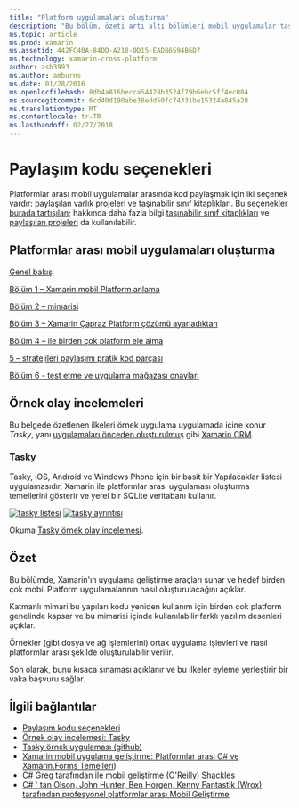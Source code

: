 ```yaml
---
title: "Platform uygulamaları oluşturma"
description: "Bu bölüm, özeti artı altı bölümleri mobil uygulamalar tasarlama ve test etme ve çeşitli uygulama mağazaları dağıtma için Xamarin nasıl çalıştığını anlamak gelen Xamarin geliştirme platformu – kullanarak uygulamalarının nasıl oluşturulacağını anlatır."
ms.topic: article
ms.prod: xamarin
ms.assetid: 442FC40A-84DD-A218-0D15-EAD86594B6D7
ms.technology: xamarin-cross-platform
author: asb3993
ms.author: amburns
ms.date: 01/28/2016
ms.openlocfilehash: 8db4a816becca54428b3524f79b6ebc5ff4ec084
ms.sourcegitcommit: 6cd40d190abe38edd50fc74331be15324a845a28
ms.translationtype: MT
ms.contentlocale: tr-TR
ms.lasthandoff: 02/27/2018
---
```

# <a name="sharing-code-options"></a>Paylaşım kodu seçenekleri

Platformlar arası mobil uygulamalar arasında kod paylaşmak için iki seçenek vardır: paylaşılan varlık projeleri ve taşınabilir sınıf kitaplıkları. Bu seçenekler [burada tartışılan](~/cross-platform/app-fundamentals/code-sharing.md); hakkında daha fazla bilgi [taşınabilir sınıf kitaplıkları](~/cross-platform/app-fundamentals/pcl.md) ve [paylaşılan projeleri](~/cross-platform/app-fundamentals/shared-projects.md) da kullanılabilir.

<a name="Sections" />

## <a name="building-cross-platform-mobile-apps"></a>Platformlar arası mobil uygulamaları oluşturma

 [Genel bakış](~/cross-platform/app-fundamentals/building-cross-platform-applications/part-0-overview.md)

 [Bölüm 1 – Xamarin mobil Platform anlama](~/cross-platform/app-fundamentals/building-cross-platform-applications/part-1-understanding-the-xamarin-mobile-platform.md)

 [Bölüm 2 – mimarisi](~/cross-platform/app-fundamentals/building-cross-platform-applications/part-2-architecture.md)

 [Bölüm 3 – Xamarin Çapraz Platform çözümü ayarladıktan](~/cross-platform/app-fundamentals/building-cross-platform-applications/part-3-setting-up-a-xamarin-cross-platform-solution.md)

 [Bölüm 4 – ile birden çok platform ele alma](~/cross-platform/app-fundamentals/building-cross-platform-applications/part-4-platform-divergence-abstraction-divergent-implementation.md)

 [5 – stratejileri paylaşımı pratik kod parçası](~/cross-platform/app-fundamentals/building-cross-platform-applications/part-5-practical-code-sharing-strategies.md)

 [Bölüm 6 - test etme ve uygulama mağazası onayları](~/cross-platform/app-fundamentals/building-cross-platform-applications/part-6-testing-and-app-store-approvals.md)

 <a name="Cross-Platform_Mobile_Application_Case_Studies" />


## <a name="case-studies"></a>Örnek olay incelemeleri

Bu belgede özetlenen ilkeleri örnek uygulama uygulamada içine konur *Tasky*, yanı [uygulamaları önceden oluşturulmuş](https://xamarin.com/prebuilt) gibi [Xamarin CRM](https://xamarin.com/prebuilt/#xamarincrm).

 <a name="Tasky" />


### <a name="tasky"></a>Tasky

Tasky, iOS, Android ve Windows Phone için bir basit bir Yapılacaklar listesi uygulamasıdır.
Xamarin ile platformlar arası uygulaması oluşturma temellerini gösterir ve yerel bir SQLite veritabanı kullanır.

 [ ![tasky listesi](images/iphone-list-sml.png)](images/iphone-list.png) [ ![tasky ayrıntısı](images/iphone-detail-sml.png)](images/iphone-detail.png)

Okuma [Tasky örnek olay incelemesi](~/cross-platform/app-fundamentals/building-cross-platform-applications/case-study-tasky.md).


## <a name="summary"></a>Özet

Bu bölümde, Xamarin'ın uygulama geliştirme araçları sunar ve hedef birden çok mobil Platform uygulamalarının nasıl oluşturulacağını açıklar.

Katmanlı mimari bu yapıları kodu yeniden kullanım için birden çok platform genelinde kapsar ve bu mimarisi içinde kullanılabilir farklı yazılım desenleri açıklar.

Örnekler (gibi dosya ve ağ işlemlerini) ortak uygulama işlevleri ve nasıl platformlar arası şekilde oluşturulabilir verilir.

Son olarak, bunu kısaca sınaması açıklanır ve bu ilkeler eyleme yerleştirir bir vaka başvuru sağlar.



## <a name="related-links"></a>İlgili bağlantılar

- [Paylaşım kodu seçenekleri](~/cross-platform/app-fundamentals/code-sharing.md)
- [Örnek olay incelemesi: Tasky](~/cross-platform/app-fundamentals/building-cross-platform-applications/case-study-tasky.md)
- [Tasky örnek uygulaması (github)](https://developer.xamarin.com/samples/mobile/TaskyPortable/)
- [Xamarin mobil uygulama geliştirme: Platformlar arası C# ve Xamarin.Forms Temelleri](http://www.amazon.com/Xamarin-Mobile-Application-Development-Cross-Platform/dp/1484202155/))
- [C# Greg tarafından ile mobil geliştirme (O'Reilly) Shackles](http://shop.oreilly.com/product/0636920024002.do)
- [C# ' tan Olson, John Hunter, Ben Horgen, Kenny Fantastik (Wrox) tarafından profesyonel platformlar arası Mobil Geliştirme](http://www.wiley.com/WileyCDA/WileyTitle/productCd-1118157702.html)
